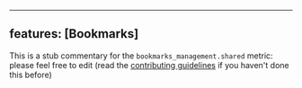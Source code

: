 
---
features: [Bookmarks]
---

This is a stub commentary for the `bookmarks_management.shared` metric: please feel free to edit (read the
[contributing guidelines](https://github.com/mozilla/glean-annotations/blob/main/CONTRIBUTING.md)
if you haven't done this before)
